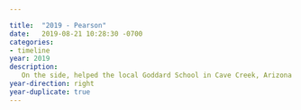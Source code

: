 ```yaml
---

title:  "2019 - Pearson"
date:   2019-08-21 10:28:30 -0700
categories:
- timeline
year: 2019
description: 
   On the side, helped the local Goddard School in Cave Creek, Arizona by building a system to organize legal and state documents, making compliance and record keeping more efficient.
year-direction: right
year-duplicate: true
---
```


